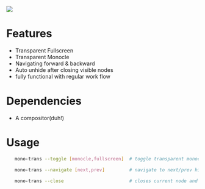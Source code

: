 ![](preview/preview.gif)

# Features
   * Transparent Fullscreen
   * Transparent Monocle
   * Navigating forward & backward
   * Auto unhide after closing visible nodes
   * fully functional with regular work flow

# Dependencies
   * A compositor(duh!)

# Usage

```sh
   mono-trans --toggle [monocle,fullscreen]  # toggle transparent monocle

   mono-trans --navigate [next,prev]         # navigate to next/prev hidden nodes

   mono-trans --close                        # closes current node and unhides the previous one
```
